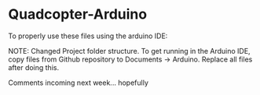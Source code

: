 Quadcopter-Arduino
===================
To properly use these files using the arduino IDE:

NOTE: Changed Project folder structure. To get running in the Arduino IDE, copy files from Github
repository to Documents -> Arduino. Replace all files after doing this.


Comments incoming next week... hopefully
